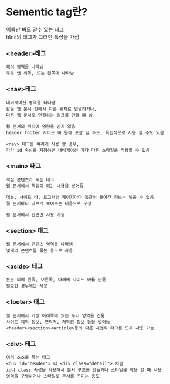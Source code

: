 # Sementic tag란?
이름만 봐도 알수 있는 태그<br>
html의 태그가 그러한 특성을 가짐
### \<header>태그
    해더 영역을 나타냄
    주로 맨 위쪽, 또는 왼쪽에 나타남
### \<nav>태그
    내비게이션 영역을 타나냄
    같은 웹 문서 안에서 다른 위치로 연결하거나,
    다른 웹 문서로 연결하는 링크를 만들 떄 씀
    
    웹 문서의 위치에 영향을 받지 않음
    header footer 사이드 바 등에 포함 할 수도, 독립적으로 사용 할 수도 있음
    
    <nav> 태그를 여러개 사용 할 경우,
    각각 id 속성을 지정하면 내비게이션 마다 다른 스타일을 적용할 수 있음
### \<main> 태그
    핵심 콘텐츠가 되는 태그
    웹 문서에서 핵심이 되는 내용을 넣어둠
    
    메뉴, 사이드 바, 로고처럼 페이지마다 똑같이 들어간 정보는 넣을 수 없음
    웹 문서마다 다르게 보여주는 내용으로 구성

    웹 문서에서 한번만 사용 가능
### \<section> 태그
    웹 문서에서 콘텐츠 영역을 나타냄
    몇개의 콘텐츠를 묶는 용도로 사용
### \<aside> 태그
    본문 외에 왼쪽, 오른쪽, 아래에 사이드 바를 만듦
    필요한 경우에만 사용
### \<footer> 태그
    웹 문서에서 가장 아래쪽에 있는 푸터 영역을 만듦
    사이트 제작 정보, 연락처, 저작권 정보 등을 넣어둠
    <header><section><article>등의 다른 시멘틱 태그를 모두 사용 가능
### \<div> 태그
    여러 소소를 묶는 태그
    <duv id="header"> 나 <div class="detail"> 처럼 
    id나 class 속성을 사용해서 문서 구조를 만들거나 스타일을 적용 할 때 사용
    영역을 구별하거나 스타일로 문서를 꾸미는 용도
